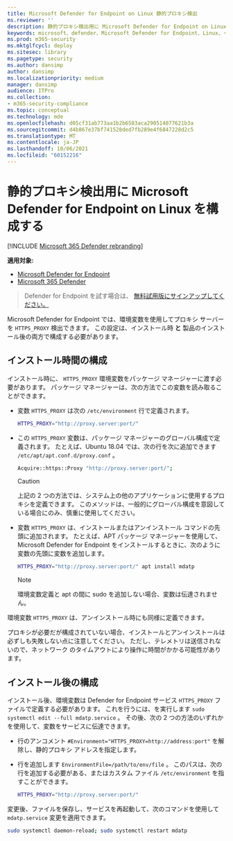 ```yaml
---
title: Microsoft Defender for Endpoint on Linux 静的プロキシ検出
ms.reviewer: ''
description: 静的プロキシ検出用に Microsoft Defender for Endpoint on Linux を構成する方法について説明します。
keywords: microsoft、defender、Microsoft Defender for Endpoint、Linux、インストール、プロキシ
ms.prod: m365-security
ms.mktglfcycl: deploy
ms.sitesec: library
ms.pagetype: security
ms.author: dansimp
author: dansimp
ms.localizationpriority: medium
manager: dansimp
audience: ITPro
ms.collection:
- m365-security-compliance
ms.topic: conceptual
ms.technology: mde
ms.openlocfilehash: d05cf31ab773aa1b2b6583aca290514077621b3a
ms.sourcegitcommit: d4b867e37bf741528ded7fb289e4f6847228d2c5
ms.translationtype: MT
ms.contentlocale: ja-JP
ms.lasthandoff: 10/06/2021
ms.locfileid: "60152216"
---
```

# <a name="configure-microsoft-defender-for-endpoint-on-linux-for-static-proxy-discovery"></a>静的プロキシ検出用に Microsoft Defender for Endpoint on Linux を構成する

[!INCLUDE [Microsoft 365 Defender rebranding](../../includes/microsoft-defender.md)]

**適用対象:**
- [Microsoft Defender for Endpoint](https://go.microsoft.com/fwlink/p/?linkid=2154037)
- [Microsoft 365 Defender](https://go.microsoft.com/fwlink/?linkid=2118804)

> Defender for Endpoint を試す場合は、 [無料試用版にサインアップしてください。](https://signup.microsoft.com/create-account/signup?products=7f379fee-c4f9-4278-b0a1-e4c8c2fcdf7e&ru=https://aka.ms/MDEp2OpenTrial?ocid=docs-wdatp-investigateip-abovefoldlink)

Microsoft Defender for Endpoint では、環境変数を使用してプロキシ サーバーを `HTTPS_PROXY` 検出できます。 この設定は、インストール時 **と** 製品のインストール後の両方で構成する必要があります。

## <a name="installation-time-configuration"></a>インストール時間の構成

インストール時に、 `HTTPS_PROXY` 環境変数をパッケージ マネージャーに渡す必要があります。 パッケージ マネージャーは、次の方法でこの変数を読み取ることができます。

- 変数 `HTTPS_PROXY` は次の `/etc/environment` 行で定義されます。

  ```bash
  HTTPS_PROXY="http://proxy.server:port/"
  ```

- この `HTTPS_PROXY` 変数は、パッケージ マネージャーのグローバル構成で定義されます。 たとえば、Ubuntu 18.04 では、次の行を次に追加できます `/etc/apt/apt.conf.d/proxy.conf` 。

  ```bash
  Acquire::https::Proxy "http://proxy.server:port/";
  ```

  > [!CAUTION]
  > 上記の 2 つの方法では、システム上の他のアプリケーションに使用するプロキシを定義できます。 このメソッドは、一般的にグローバル構成を意図している場合にのみ、慎重に使用してください。

- 変数 `HTTPS_PROXY` は、インストールまたはアンインストール コマンドの先頭に追加されます。 たとえば、APT パッケージ マネージャーを使用して、Microsoft Defender for Endpoint をインストールするときに、次のように変数の先頭に変数を追加します。

  ```bash
  HTTPS_PROXY="http://proxy.server:port/" apt install mdatp
  ```

  > [!NOTE]
  > 環境変数定義と apt の間に sudo を追加しない場合、変数は伝達されません。

環境変数 `HTTPS_PROXY` は、アンインストール時にも同様に定義できます。

プロキシが必要だが構成されていない場合、インストールとアンインストールは必ずしも失敗しない点に注意してください。 ただし、テレメトリは送信されないので、ネットワーク のタイムアウトにより操作に時間がかかる可能性があります。

## <a name="post-installation-configuration"></a>インストール後の構成

インストール後、環境変数は Defender for Endpoint サービス `HTTPS_PROXY` ファイルで定義する必要があります。 これを行うには、を実行します `sudo systemctl edit --full mdatp.service` 。
その後、次の 2 つの方法のいずれかを使用して、変数をサービスに伝達できます。

- 行のアンコメント `#Environment="HTTPS_PROXY=http://address:port"` を解除し、静的プロキシ アドレスを指定します。

- 行を追加します `EnvironmentFile=/path/to/env/file` 。 このパスは、次の行を追加する必要がある、またはカスタム ファイル `/etc/environment` を指すことができます。

  ```bash
  HTTPS_PROXY="http://proxy.server:port/"
  ```

変更後、ファイルを保存し、サービスを再起動して、次のコマンドを使用して `mdatp.service` 変更を適用できます。

```bash
sudo systemctl daemon-reload; sudo systemctl restart mdatp
```
